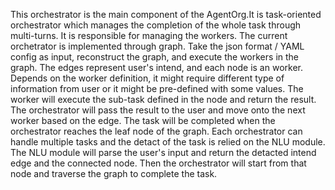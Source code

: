 This orchestrator is the main component of the AgentOrg.It is task-oriented orchestrator which manages the completion of the whole task through multi-turns. It is responsible for managing the workers. The current orchetrator is implemented through graph. Take the json format / YAML config as input, reconstruct the graph, and execute the workers in the graph.
The edges represent user's intend, and each node is an worker. Depends on the worker definition, it might require different type of information from user or it might be pre-defined with some values. The worker will execute the sub-task defined in the node and return the result. The orchestrator will pass the result to the user and move onto the next worker based on the edge. The task will be completed when the orchestrator reaches the leaf node of the graph.
Each orchestrator can handle multiple tasks and the detact of the task is relied on the NLU module. The NLU module will parse the user's input and return the detacted intend edge and the connected node. Then the orchestrator will start from that node and traverse the graph to complete the task.